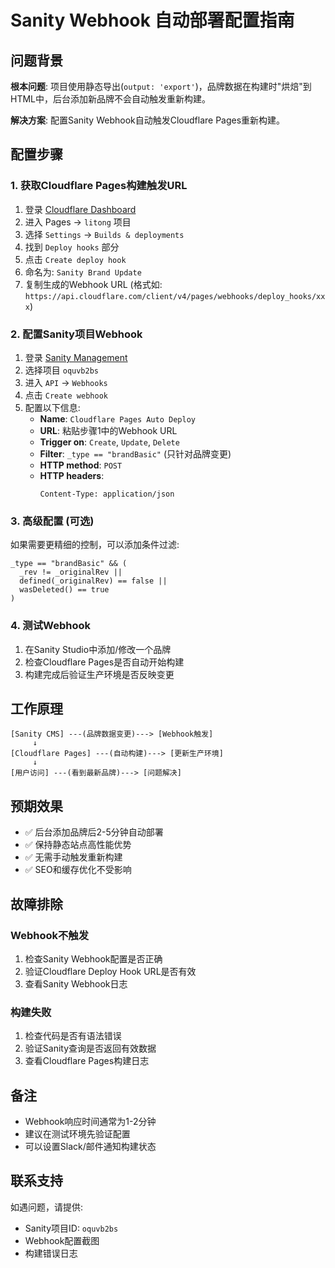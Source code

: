 # Sanity Webhook 自动部署配置指南

## 问题背景

**根本问题**: 项目使用静态导出(`output: 'export'`)，品牌数据在构建时"烘焙"到HTML中，后台添加新品牌不会自动触发重新构建。

**解决方案**: 配置Sanity Webhook自动触发Cloudflare Pages重新构建。

## 配置步骤

### 1. 获取Cloudflare Pages构建触发URL

1. 登录 [Cloudflare Dashboard](https://dash.cloudflare.com/)
2. 进入 Pages → `litong` 项目
3. 选择 `Settings` → `Builds & deployments`
4. 找到 `Deploy hooks` 部分
5. 点击 `Create deploy hook`
6. 命名为: `Sanity Brand Update`
7. 复制生成的Webhook URL (格式如: `https://api.cloudflare.com/client/v4/pages/webhooks/deploy_hooks/xxx`)

### 2. 配置Sanity项目Webhook

1. 登录 [Sanity Management](https://www.sanity.io/manage/)
2. 选择项目 `oquvb2bs`
3. 进入 `API` → `Webhooks`
4. 点击 `Create webhook`
5. 配置以下信息:
   - **Name**: `Cloudflare Pages Auto Deploy`
   - **URL**: 粘贴步骤1中的Webhook URL
   - **Trigger on**: `Create`, `Update`, `Delete`
   - **Filter**: `_type == "brandBasic"` (只针对品牌变更)
   - **HTTP method**: `POST`
   - **HTTP headers**: 
     ```
     Content-Type: application/json
     ```

### 3. 高级配置 (可选)

如果需要更精细的控制，可以添加条件过滤:

```groq
_type == "brandBasic" && (
  _rev != _originalRev || 
  defined(_originalRev) == false ||
  wasDeleted() == true
)
```

### 4. 测试Webhook

1. 在Sanity Studio中添加/修改一个品牌
2. 检查Cloudflare Pages是否自动开始构建
3. 构建完成后验证生产环境是否反映变更

## 工作原理

```
[Sanity CMS] ---(品牌数据变更)---> [Webhook触发] 
     ↓
[Cloudflare Pages] ---(自动构建)---> [更新生产环境]
     ↓
[用户访问] ---(看到最新品牌)---> [问题解决]
```

## 预期效果

- ✅ 后台添加品牌后2-5分钟自动部署
- ✅ 保持静态站点高性能优势
- ✅ 无需手动触发重新构建
- ✅ SEO和缓存优化不受影响

## 故障排除

### Webhook不触发
1. 检查Sanity Webhook配置是否正确
2. 验证Cloudflare Deploy Hook URL是否有效
3. 查看Sanity Webhook日志

### 构建失败
1. 检查代码是否有语法错误
2. 验证Sanity查询是否返回有效数据
3. 查看Cloudflare Pages构建日志

## 备注

- Webhook响应时间通常为1-2分钟
- 建议在测试环境先验证配置
- 可以设置Slack/邮件通知构建状态

## 联系支持

如遇问题，请提供:
- Sanity项目ID: `oquvb2bs`
- Webhook配置截图
- 构建错误日志